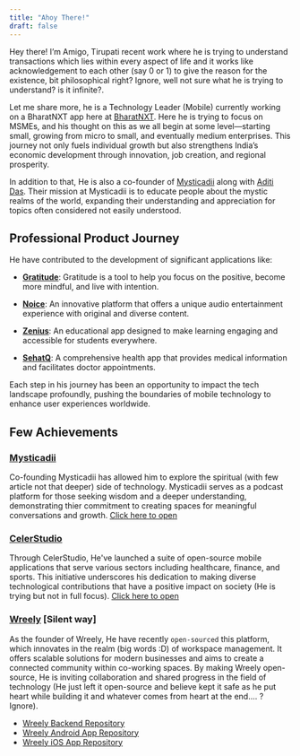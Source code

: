 ```yaml
---
title: "Ahoy There!"
draft: false
---
```


Hey there! I’m Amigo, Tirupati recent work where he is trying to understand transactions which lies within every aspect of life and it works like acknowledgement to each other (say 0 or 1) to give the reason for the existence, bit philosophical right? Ignore, well not sure what he is trying to understand? is it infinite?. 

Let me share more, he is a Technology Leader (Mobile) currently working on a BharatNXT app here at [BharatNXT](https://bharatnxt.in). Here he is trying to focus on MSMEs, and his thought on this as we all begin at some level—starting small, growing from micro to small, and eventually medium enterprises. This journey not only fuels individual growth but also strengthens India’s economic development through innovation, job creation, and regional prosperity.

In addition to that, He is also a co-founder of [Mysticadii](https://mysticadii.com) along with [Aditi Das](https://www.mysticadii.com/about). Their mission at Mysticadii is to educate people about the mystic realms of the world, expanding their understanding and appreciation for topics often considered not easily understood. 

## Professional Product Journey

He have contributed to the development of significant applications like:

- **[Gratitude](https://gratefulness.me)**: Gratitude is a tool to help you focus on the positive,
become more mindful, and live with intention.

- **[Noice](https://noice.id)**: An innovative platform that offers a unique audio entertainment experience with original and diverse content.

- **[Zenius](https://zenius.net)**: An educational app designed to make learning engaging and accessible for students everywhere.

- **[SehatQ](https://sehatq.com)**: A comprehensive health app that provides medical information and facilitates doctor appointments.


Each step in his journey has been an opportunity to impact the tech landscape profoundly, pushing the boundaries of mobile technology to enhance user experiences worldwide.

## Few Achievements

### [Mysticadii](https://www.mysticadii.com/)
Co-founding Mysticadii has allowed him to explore the spiritual (with few article not that deeper) side of technology. Mysticadii serves as a podcast platform for those seeking wisdom and a deeper understanding, demonstrating thier commitment to creating spaces for meaningful conversations and growth. [Click here to open](https://www.mysticadii.com/)

### [CelerStudio](https://www.celerstudio.com)
Through CelerStudio, He've launched a suite of open-source mobile applications that serve various sectors including healthcare, finance, and sports. This initiative underscores his dedication to making diverse technological contributions that have a positive impact on society (He is trying but not in full focus). [Click here to open](https://www.celerstudio.com)

### [Wreely](https://www.wreely.com) [Silent way]
As the founder of Wreely, He have recently `open-sourced` this platform, which innovates in the realm (big words :D) of workspace management. It offers scalable solutions for modern businesses and aims to create a connected community within co-working spaces. By making Wreely open-source, He is inviting collaboration and shared progress in the field of technology (He just left it open-source and believe kept it safe as he put heart while building it and whatever comes from heart at the end.... ? Ignore). 

- [Wreely Backend Repository](https://github.com/tirupati17/wreely-backend)
- [Wreely Android App Repository](https://github.com/tirupati17/wreely-android)
- [Wreely iOS App Repository](https://github.com/tirupati17/wreely-ios)



